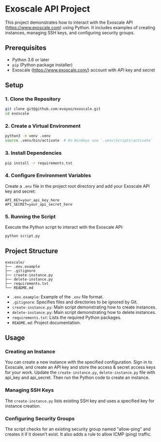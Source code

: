 # Exoscale API Project

This project demonstrates how to interact with the Exoscale API (https://www.exoscale.com) using Python. It includes examples of creating instances, managing SSH keys, and configuring security groups.

## Prerequisites

- Python 3.6 or later
- `pip` (Python package installer)
- Exoscale (https://www.exoscale.com/) account with API key and secret

## Setup

### 1. Clone the Repository

```sh
git clone git@github.com:evayoo/exoscale.git
cd exoscale
```

### 2. Create a Virtual Environment

```sh
python3 -m venv .venv
source .venv/bin/activate  # On Windows use `.venv\Scripts\activate`
```

### 3. Install Dependencies

```sh
pip install -r requirements.txt
```

### 4. Configure Environment Variables

Create a `.env` file in the project root directory and add your Exoscale API key and secret:

```plaintext
API_KEY=your_api_key_here
API_SECRET=your_api_secret_here
```

### 5. Running the Script

Execute the Python script to interact with the Exoscale API:

```sh
python script.py
```

## Project Structure

```
exoscale/
├── .env.example
├── .gitignore
├── create-instance.py
├── delete-instance.py
├── requirements.txt
└── README.md
```

- `.env.example`: Example of the `.env` file format.
- `.gitignore`: Specifies files and directories to be ignored by Git.
- `create-instance.py`: Main script demonstrating how to create instances.
- `delete-instance.py`: Main script demonstrating how to delete instances.
- `requirements.txt`: Lists the required Python packages.
- `README.md`: Project documentation.

## Usage

### Creating an Instance

You can create a new instance with the specified configuration. Sign in to Exoscale, and create an API key and store the access & secret access keys for your work. Update the `create-instance.py`,  `delete-instance.py` file with api_key and api_secret. Then run the Python code to create an instance. 

### Managing SSH Keys

The `create-instance.py` lists existing SSH key and uses a specified key for instance creation.

### Configuring Security Groups

The script checks for an existing security group named "allow-ping" and creates it if it doesn't exist. It also adds a rule to allow ICMP (ping) traffic.
